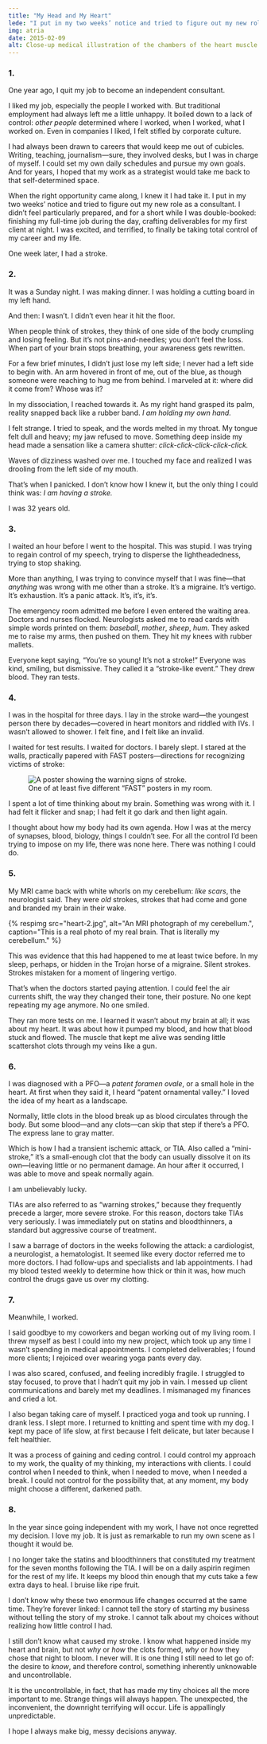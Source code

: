 ```yaml
---
title: "My Head and My Heart"
lede: "I put in my two weeks’ notice and tried to figure out my new role as a consultant. One week later, I had a stroke."
img: atria
date: 2015-02-09
alt: Close-up medical illustration of the chambers of the heart muscle.
---
```


### 1.

One year ago, I quit my job to become an independent consultant.

I liked my job, especially the people I worked with. But traditional employment had always left me a little unhappy. It boiled down to a lack of control: *other people* determined where I worked, when I worked, what I worked on. Even in companies I liked, I felt stifled by corporate culture.

I had always been drawn to careers that would keep me out of cubicles. Writing, teaching, journalism—sure, they involved desks, but I was in charge of myself. I could set my own daily schedules and pursue my own goals. And for years, I hoped that my work as a strategist would take me back to that self-determined space.

When the right opportunity came along, I knew it I had take it. I put in my two weeks’ notice and tried to figure out my new role as a consultant. I didn’t feel particularly prepared, and for a short while I was double-booked: finishing my full-time job during the day, crafting deliverables for my first client at night. I was excited, and terrified, to finally be taking total control of my career and my life.

One week later, I had a stroke.

### 2.

It was a Sunday night. I was making dinner. I was holding a cutting board in my left hand.

And then: I wasn’t. I didn’t even hear it hit the floor.

When people think of strokes, they think of one side of the body crumpling and losing feeling. But it’s not pins-and-needles; you don’t feel the loss. When part of your brain stops breathing, your awareness gets rewritten.

For a few brief minutes, I didn’t just lose my left side; I never had a left side to begin with. An arm hovered in front of me, out of the blue, as though someone were reaching to hug me from behind. I marveled at it: where did it come from? Whose was it?

In my dissociation, I reached towards it. As my right hand grasped its palm, reality snapped back like a rubber band. *I am holding my own hand.*

I felt strange. I tried to speak, and the words melted in my throat. My tongue felt dull and heavy; my jaw refused to move. Something deep inside my head made a sensation like a camera shutter: *click-click-click-click-click.*

Waves of dizziness washed over me. I touched my face and realized I was drooling from the left side of my mouth.

That’s when I panicked. I don’t know how I knew it, but the only thing I could think was: *I am having a stroke.*

I was 32 years old.

### 3.

I waited an hour before I went to the hospital. This was stupid. I was trying to regain control of my speech, trying to disperse the lightheadedness, trying to stop shaking.

More than anything, I was trying to convince myself that I was fine—that *anything* was wrong with me other than a stroke. It’s a migraine. It’s vertigo. It’s exhaustion. It’s a panic attack. It’s, it’s, it’s.

The emergency room admitted me before I even entered the waiting area. Doctors and nurses flocked. Neurologists asked me to read cards with simple words printed on them: *baseball*, *mother*, *sheep*, *hum*. They asked me to raise my arms, then pushed on them. They hit my knees with rubber mallets.

Everyone kept saying, “You’re so young! It’s not a stroke!” Everyone was kind, smiling, but dismissive. They called it a “stroke-like event.” They drew blood. They ran tests.

### 4.

I was in the hospital for three days. I lay in the stroke ward—the youngest person there by decades—covered in heart monitors and riddled with IVs. I wasn’t allowed to shower. I felt fine, and I felt like an invalid.

I waited for test results. I waited for doctors. I barely slept. I stared at the walls, practically papered with FAST posters—directions for recognizing victims of stroke:

<figure>
    <img src="/blog/img/heart-1.png" alt="A poster showing the warning signs of stroke.">
    <figcaption class="inline-capt">One of at least five different “FAST” posters in my room.</figcaption>
</figure>


I spent a lot of time thinking about my brain. Something was wrong with it. I had felt it flicker and snap; I had felt it go dark and then light again.

I thought about how my body had its own agenda. How I was at the mercy of synapses, blood, biology, things I couldn’t see. For all the control I’d been trying to impose on my life, there was none here. There was nothing I could do.

### 5.

My MRI came back with white whorls on my cerebellum: *like scars*, the neurologist said. They were *old* strokes, strokes that had come and gone and branded my brain in their wake.


{% respimg 
    src="heart-2.jpg",
    alt="An MRI photograph of my cerebellum.",
    caption="This is a real photo of my real brain. That is literally my cerebellum."
%}

This was evidence that this had happened to me at least twice before. In my sleep, perhaps, or hidden in the Trojan horse of a migraine. Silent strokes. Strokes mistaken for a moment of lingering vertigo.

That’s when the doctors started paying attention. I could feel the air currents shift, the way they changed their tone, their posture. No one kept repeating my age anymore. No one smiled.

They ran more tests on me. I learned it wasn’t about my brain at all; it was about my heart. It was about how it pumped my blood, and how that blood stuck and flowed. The muscle that kept me alive was sending little scattershot clots through my veins like a gun.

### 6.

I was diagnosed with a PFO—a *patent foramen ovale*, or a small hole in the heart. At first when they said it, I heard “patent ornamental valley.” I loved the idea of my heart as a landscape.

Normally, little clots in the blood break up as blood circulates through the body. But some blood—and any clots—can skip that step if there’s a PFO. The express lane to gray matter.

Which is how I had a transient ischemic attack, or TIA. Also called a “mini-stroke,” it’s a small-enough clot that the body can usually dissolve it on its own—leaving little or no permanent damage. An hour after it occurred, I was able to move and speak normally again.

I am unbelievably lucky.

TIAs are also referred to as “warning strokes,” because they frequently precede a larger, more severe stroke. For this reason, doctors take TIAs very seriously. I was immediately put on statins and bloodthinners, a standard but aggressive course of treatment.

I saw a barrage of doctors in the weeks following the attack: a cardiologist, a neurologist, a hematologist. It seemed like every doctor referred me to more doctors. I had follow-ups and specialists and lab appointments. I had my blood tested weekly to determine how thick or thin it was, how much control the drugs gave us over my clotting.

### 7.

Meanwhile, I worked.

I said goodbye to my coworkers and began working out of my living room. I threw myself as best I could into my new project, which took up any time I wasn’t spending in medical appointments. I completed deliverables; I found more clients; I rejoiced over wearing yoga pants every day.

I was also scared, confused, and feeling incredibly fragile. I struggled to stay focused, to prove that I hadn’t quit my job in vain. I messed up client communications and barely met my deadlines. I mismanaged my finances and cried a lot.

I also began taking care of myself. I practiced yoga and took up running. I drank less. I slept more. I returned to knitting and spent time with my dog. I kept my pace of life slow, at first because I felt delicate, but later because I felt healthier.

It was a process of gaining and ceding control. I could control my approach to my work, the quality of my thinking, my interactions with clients. I could control when I needed to think, when I needed to move, when I needed a break. I could not control for the possibility that, at any moment, my body might choose a different, darkened path.

### 8.

In the year since going independent with my work, I have not once regretted my decision. I love my job. It is just as remarkable to run my own scene as I thought it would be.

I no longer take the statins and bloodthinners that constituted my treatment for the seven months following the TIA. I will be on a daily aspirin regimen for the rest of my life. It keeps my blood thin enough that my cuts take a few extra days to heal. I bruise like ripe fruit.

I don’t know why these two enormous life changes occurred at the same time. They’re forever linked: I cannot tell the story of starting my business without telling the story of my stroke. I cannot talk about my choices without realizing how little control I had.

I still don’t know what caused my stroke. I know what happened inside my heart and brain, but not *why* or *how* the clots formed, *why* or *how* they chose that night to bloom. I never will. It is one thing I still need to let go of: the desire to *know*, and therefore control, something inherently unknowable and uncontrollable.

It is the uncontrollable, in fact, that has made my tiny choices all the more important to me. Strange things will always happen. The unexpected, the inconvenient, the downright terrifying will occur. Life is appallingly unpredictable.

I hope I always make big, messy decisions anyway.
